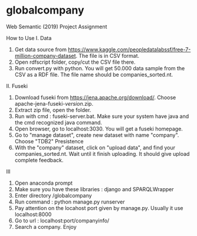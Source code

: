 # globalcompany
Web Semantic (2019) Project Assignment

How to Use
I. Data
1. Get data source from https://www.kaggle.com/peopledatalabssf/free-7-million-company-dataset. The file is in CSV format.
2. Open rdfscript folder, copy/cut the CSV file there. 
3. Run convert.py with python. You will get 50.000 data sample from the CSV as a RDF file. The file name should be companies_sorted.nt.

II. Fuseki
1. Download fuseki from https://jena.apache.org/download/. Choose apache-jena-fuseki-*version*.zip.
2. Extract zip file, open the folder.
3. Run with cmd : fuseki-server.bat. Make sure your system have java and the cmd recognized java command.
4. Open browser, go to localhost:3030. You will get a fuseki homepage.
5. Go to "manage dataset", create new dataset with name "company". Choose "TDB2" Presistence
6. With the "company" dataset, click on "upload data", and find your companies_sorted.nt. Wait until it finish uploading. It should give upload complete feedback.

III
1. Open anaconda prompt
2. Make sure you have these libraries : django and SPARQLWrapper
3. Enter directory /globalcompany
4. Run command : python manage.py runserver
5. Pay attention on the locahost port given by manage.py. Usually it use localhost:8000
6. Go to url : localhost:port/companyinfo/
7. Search a company. Enjoy
